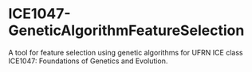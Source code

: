 # ICE1047-GeneticAlgorithmFeatureSelection
A tool for feature selection using genetic algorithms for UFRN ICE class ICE1047: Foundations of Genetics and Evolution.

